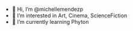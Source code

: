- 👋 Hi, I’m @michellemendezp
- 👀 I’m interested in Art, Cinema, ScienceFiction
- 🌱 I’m currently learning Phyton

<!---
michellemendezp/michellemendezp is a ✨ special ✨ repository because its `README.md` (this file) appears on your GitHub profile.
You can click the Preview link to take a look at your changes.
--->
